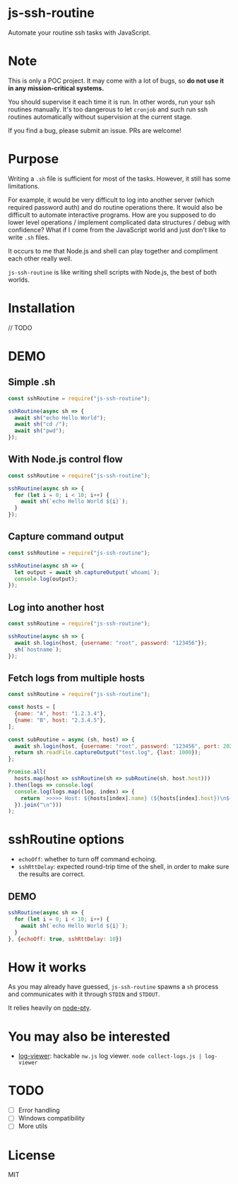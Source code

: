 # js-ssh-routine

Automate your routine ssh tasks with JavaScript.

# Note

This is only a POC project. It may come with a lot of bugs, so **do not use it in any mission-critical systems.**

You should supervise it each time it is run. In other words, run your ssh routines manually. It's too dangerous to let `cronjob` and such run ssh routines automatically without supervision at the current stage.

If you find a bug, please submit an issue. PRs are welcome!

# Purpose

Writing a `.sh` file is sufficient for most of the tasks. 
However, it still has some limitations.

For example, it would be very difficult to log into another server (which required password auth) and do routine operations there.
It would also be difficult to automate interactive programs.
How are you supposed to do lower level operations / implement complicated data structures / debug with confidence?
What if I come from the JavaScript world and just don't like to write `.sh` files.

It occurs to me that Node.js and shell can play together and compliment each other really well.

`js-ssh-routine` is like writing shell scripts with Node.js, the best of both worlds.

# Installation

// TODO

# DEMO

## Simple .sh
```javascript
const sshRoutine = require("js-ssh-routine");

sshRoutine(async sh => {
  await sh("echo Hello World");
  await sh("cd /");
  await sh("pwd");
});
```

## With Node.js control flow
```javascript
const sshRoutine = require("js-ssh-routine");

sshRoutine(async sh => {
  for (let i = 0; i < 10; i++) {
    await sh(`echo Hello World ${i}`);
  }
});
```

## Capture command output 
```javascript
const sshRoutine = require("js-ssh-routine");

sshRoutine(async sh => {
  let output = await sh.captureOutput(`whoami`);
  console.log(output);
});
```

## Log into another host
```javascript
const sshRoutine = require("js-ssh-routine");

sshRoutine(async sh => {
  await sh.login(host, {username: "root", password: "123456"});
  sh(`hostname`);
});
```

## Fetch logs from multiple hosts
```javascript
const sshRoutine = require("js-ssh-routine");

const hosts = [
  {name: "A", host: "1.2.3.4"},
  {name: "B", host: "2.3.4.5"},
];

const subRoutine = async (sh, host) => {
  await sh.login(host, {username: "root", password: "123456", port: 2022});
  return sh.readFile.captureOutput("test.log", {last: 1000});
};

Promise.all(
  hosts.map(host => sshRoutine(sh => subRoutine(sh, host.host)))
).then(logs => console.log(
  console.log(logs.map((log, index) => {
    return `>>>>> Host: ${hosts[index].name} (${hosts[index].host})\n${log}\n<<<<<\n`;
  }).join("\n")))
);
```

# sshRoutine options

* `echoOff`: whether to turn off command echoing.
* `sshRttDelay`: expected round-trip time of the shell, in order to make sure the results are correct.

## DEMO
```javascript
sshRoutine(async sh => {
  for (let i = 0; i < 10; i++) {
    await sh(`echo Hello World ${i}`);
  }
}, {echoOff: true, sshRttDelay: 10})
```

# How it works

As you may already have guessed, `js-ssh-routine` spawns a `sh` process and communicates with it through `STDIN` and `STDOUT`. 

It relies heavily on [node-pty](https://github.com/Microsoft/node-pty).

# You may also be interested

* [log-viewer](): hackable `nw.js` log viewer. `node collect-logs.js | log-viewer`

# TODO
- [ ] Error handling
- [ ] Windows compatibility
- [ ] More utils

# License

MIT